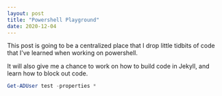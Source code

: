 ```yaml
---
layout: post
title: "Powershell Playground"
date: 2020-12-04
---
```

This post is going to be a centralized place that I drop little tidbits of code that I've learned when working on powershell.

It will also give me a chance to work on how to build code in Jekyll, and learn how to block out code.

```Powershell
Get-ADUser test -properties * 
```